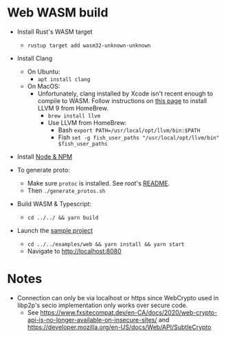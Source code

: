 # Web WASM build

* Install Rust's WASM target
    * `rustup target add wasm32-unknown-unknown`
    
* Install Clang
    * On Ubuntu: 
        * `apt install clang`
    * On MacOS: 
        * Unfortunately, clang installed by Xcode isn't recent enough to compile to WASM. Follow instructions on 
          [this page](https://00f.net/2019/04/07/compiling-to-webassembly-with-llvm-and-clang/)
          to install LLVM 9 from HomeBrew.
            * `brew install llvm`
            * Use LLVM from HomeBrew:
                * Bash `export PATH=/usr/local/opt/llvm/bin:$PATH`
                * Fish `set -g fish_user_paths "/usr/local/opt/llvm/bin" $fish_user_paths`

* Install [Node & NPM](https://github.com/nodesource/distributions/blob/master/README.md#debinstall)

* To generate proto: 
    * Make sure `protoc` is installed. See root's [README](../../README.md).
    * Then `./generate_protos.sh`

* Build WASM & Typescript:
    * `cd ../../ && yarn build`

* Launch the [sample project](../../examples/web) 
    * `cd ../../examples/web && yarn install && yarn start`
    * Navigate to [http://localhost:8080](http://localhost:8080)

# Notes
* Connection can only be via localhost or https since WebCrypto used in libp2p's secio implementation only works over secure code.
  * See https://www.fxsitecompat.dev/en-CA/docs/2020/web-crypto-api-is-no-longer-available-on-insecure-sites/ and
        https://developer.mozilla.org/en-US/docs/Web/API/SubtleCrypto
